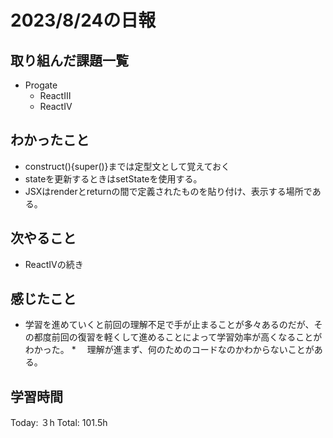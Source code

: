 # 2023/8/24の日報
## 取り組んだ課題一覧
* Progate
   * ReactⅢ
   * ReactⅣ
## わかったこと
* construct(){super()}までは定型文として覚えておく
* stateを更新するときはsetStateを使用する。
* JSXはrenderとreturnの間で定義されたものを貼り付け、表示する場所である。
## 次やること
* ReactⅣの続き
## 感じたこと
* 学習を進めていくと前回の理解不足で手が止まることが多々あるのだが、その都度前回の復習を軽くして進めることによって学習効率が高くなることがわかった。
*　 理解が進まず、何のためのコードなのかわからないことがある。
## 学習時間
Today: ３h
Total: 101.5h

